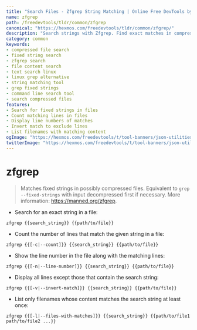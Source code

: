 ```yaml
---
title: "Search Files - Zfgrep String Matching | Online Free DevTools by Hexmos"
name: zfgrep
path: /freedevtools/tldr/common/zfgrep
canonical: "https://hexmos.com/freedevtools/tldr/common/zfgrep/"
description: "Search strings with Zfgrep. Find exact matches in compressed or uncompressed files, offering efficient text searching. Free online tool, no registration required."
category: common
keywords:
- compressed file search
- fixed string search
- zfgrep search
- file content search
- text search linux
- linux grep alternative
- string matching tool
- grep fixed strings
- command line search tool
- search compressed files
features:
- Search for fixed strings in files
- Count matching lines in files
- Display line numbers of matches
- Invert match to exclude lines
- List filenames with matching content
ogImage: "https://hexmos.com/freedevtools/t/tool-banners/json-utilities-banner.png"
twitterImage: "https://hexmos.com/freedevtools/t/tool-banners/json-utilities-banner.png"
---
```


# zfgrep

> Matches fixed strings in possibly compressed files.
> Equivalent to `grep --fixed-strings` with input decompressed first if necessary.
> More information: <https://manned.org/zfgrep>.

- Search for an exact string in a file:

`zfgrep {{search_string}} {{path/to/file}}`

- Count the number of lines that match the given string in a file:

`zfgrep {{[-c|--count]}} {{search_string}} {{path/to/file}}`

- Show the line number in the file along with the matching lines:

`zfgrep {{[-n|--line-number]}} {{search_string}} {{path/to/file}}`

- Display all lines except those that contain the search string:

`zfgrep {{[-v|--invert-match]}} {{search_string}} {{path/to/file}}`

- List only filenames whose content matches the search string at least once:

`zfgrep {{[-l|--files-with-matches]}} {{search_string}} {{path/to/file1 path/to/file2 ...}}`
